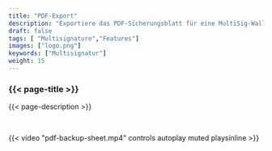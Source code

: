 ```yaml
---
title: "PDF-Export"
description: "Exportiere das PDF-Sicherungsblatt für eine MultiSig-Wallet"
draft: false
tags: [ "Multisignature","Features"]
images: ["logo.png"]
keywords: ["Multisignatur"]
weight: 15
---
```


### {{< page-title >}} 
{{< page-description >}} 

<br>


{{< video "pdf-backup-sheet.mp4" controls  autoplay muted playsinline >}}